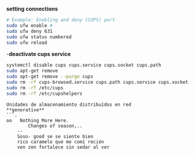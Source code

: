 **setting connections**
```.sh
# Example: Enabling and deny (CUPS) port
sudo ufw enable # 
sudo ufw deny 631
sudo ufw status numbered
sudo ufw reload
```
-**deactivate cups service**
```.sh
systemctl disable cups cups.service cups.socket cups.path
sudo apt-get remove 
sudo apt-get remove --purge cups
sudo rm -rf cups-browsed.service cups.path cups.service cups.socket
sudo rm -rf /etc/cups
sudo rm -rf /etc/cupshelpers
```
```.generative_wath
Unidades de almacenamiento distribuídos en red
**generative**
```.
oo   Nothing More Here.
		Changes of season,.. 
	-- 
	Soso- good se se siente bien
	rico caramelo que me comí recién
	ven zen fortalece sin sedar al ver
```




